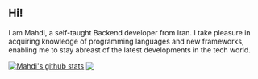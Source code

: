 ## Hi! 

I am Mahdi, a self-taught Backend developer from Iran. I take pleasure in acquiring knowledge of programming languages and new frameworks, enabling me to stay abreast of the latest developments in the tech world. 

<div>
<a href="https://github.com/anuraghazra/github-readme-stats">
  <img align="center" src="https://github-readme-stats.vercel.app/api?username=mhdkarimii&show_icons=true&include_all_commits=true&theme=transparent&hide_border=true" alt="Mahdi's github stats" />
</a>
<a href="https://github.com/anuraghazra/github-readme-stats">
  <img align="center" src="https://github-readme-stats.vercel.app/api/top-langs/?username=mhdkarimii&layout=compact&theme=transparent&hide_border=true" />
</a
</div>
